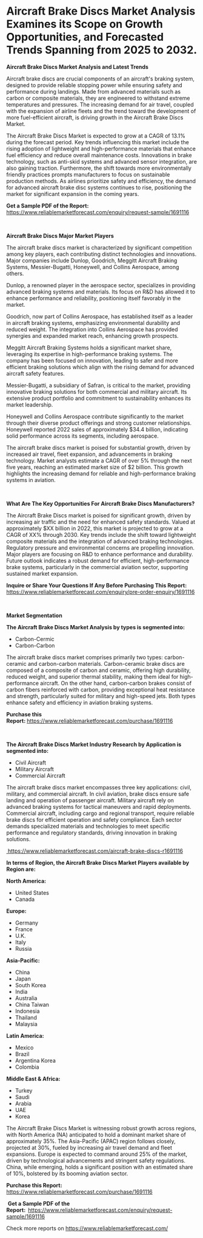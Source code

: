 <p><h1>Aircraft Brake Discs Market Analysis Examines its Scope on Growth Opportunities, and Forecasted Trends Spanning from 2025 to 2032.</h1></p><p><strong>Aircraft Brake Discs Market Analysis and Latest Trends</strong></p>
<p><p>Aircraft brake discs are crucial components of an aircraft's braking system, designed to provide reliable stopping power while ensuring safety and performance during landings. Made from advanced materials such as carbon or composite materials, they are engineered to withstand extreme temperatures and pressures. The increasing demand for air travel, coupled with the expansion of airline fleets and the trend toward the development of more fuel-efficient aircraft, is driving growth in the Aircraft Brake Discs Market.</p><p>The Aircraft Brake Discs Market is expected to grow at a CAGR of 13.1% during the forecast period. Key trends influencing this market include the rising adoption of lightweight and high-performance materials that enhance fuel efficiency and reduce overall maintenance costs. Innovations in brake technology, such as anti-skid systems and advanced sensor integration, are also gaining traction. Furthermore, the shift towards more environmentally friendly practices prompts manufacturers to focus on sustainable production methods. As airlines prioritize safety and efficiency, the demand for advanced aircraft brake disc systems continues to rise, positioning the market for significant expansion in the coming years.</p></p>
<p><strong>Get a Sample PDF of the Report:&nbsp;</strong> <a href="https://www.reliablemarketforecast.com/enquiry/request-sample/1691116?utm_campaign=3194&utm_medium=2&utm_source=Github&utm_content=ia&utm_term=26032025&utm_id=aircraft-brake-discs">https://www.reliablemarketforecast.com/enquiry/request-sample/1691116</a></p>
<p>&nbsp;</p>
<p><strong>Aircraft Brake Discs Major Market Players</strong></p>
<p><p>The aircraft brake discs market is characterized by significant competition among key players, each contributing distinct technologies and innovations. Major companies include Dunlop, Goodrich, Meggitt Aircraft Braking Systems, Messier-Bugatti, Honeywell, and Collins Aerospace, among others.</p><p>Dunlop, a renowned player in the aerospace sector, specializes in providing advanced braking systems and materials. Its focus on R&D has allowed it to enhance performance and reliability, positioning itself favorably in the market. </p><p>Goodrich, now part of Collins Aerospace, has established itself as a leader in aircraft braking systems, emphasizing environmental durability and reduced weight. The integration into Collins Aerospace has provided synergies and expanded market reach, enhancing growth prospects.</p><p>Meggitt Aircraft Braking Systems holds a significant market share, leveraging its expertise in high-performance braking systems. The company has been focused on innovation, leading to safer and more efficient braking solutions which align with the rising demand for advanced aircraft safety features.</p><p>Messier-Bugatti, a subsidiary of Safran, is critical to the market, providing innovative braking solutions for both commercial and military aircraft. Its extensive product portfolio and commitment to sustainability enhances its market leadership.</p><p>Honeywell and Collins Aerospace contribute significantly to the market through their diverse product offerings and strong customer relationships. Honeywell reported 2022 sales of approximately $34.4 billion, indicating solid performance across its segments, including aerospace.</p><p>The aircraft brake discs market is poised for substantial growth, driven by increased air travel, fleet expansion, and advancements in braking technology. Market analysts estimate a CAGR of over 5% through the next five years, reaching an estimated market size of $2 billion. This growth highlights the increasing demand for reliable and high-performance braking systems in aviation.</p></p>
<p>&nbsp;</p>
<p><strong>What Are The Key Opportunities For Aircraft Brake Discs Manufacturers?</strong></p>
<p><p>The Aircraft Brake Discs market is poised for significant growth, driven by increasing air traffic and the need for enhanced safety standards. Valued at approximately $XX billion in 2022, this market is projected to grow at a CAGR of XX% through 2030. Key trends include the shift toward lightweight composite materials and the integration of advanced braking technologies. Regulatory pressure and environmental concerns are propelling innovation. Major players are focusing on R&D to enhance performance and durability. Future outlook indicates a robust demand for efficient, high-performance brake systems, particularly in the commercial aviation sector, supporting sustained market expansion.</p></p>
<p><strong>Inquire or Share Your Questions If Any Before Purchasing This Report:</strong> <a href="https://www.reliablemarketforecast.com/enquiry/pre-order-enquiry/1691116?utm_campaign=3194&utm_medium=2&utm_source=Github&utm_content=ia&utm_term=26032025&utm_id=aircraft-brake-discs">https://www.reliablemarketforecast.com/enquiry/pre-order-enquiry/1691116</a></p>
<p>&nbsp;</p>
<p><strong>Market Segmentation</strong></p>
<p><strong>The Aircraft Brake Discs Market Analysis by types is segmented into:</strong></p>
<p><ul><li>Carbon-Cermic</li><li>Carbon-Carbon</li></ul></p>
<p><p>The aircraft brake discs market comprises primarily two types: carbon-ceramic and carbon-carbon materials. Carbon-ceramic brake discs are composed of a composite of carbon and ceramic, offering high durability, reduced weight, and superior thermal stability, making them ideal for high-performance aircraft. On the other hand, carbon-carbon brakes consist of carbon fibers reinforced with carbon, providing exceptional heat resistance and strength, particularly suited for military and high-speed jets. Both types enhance safety and efficiency in aviation braking systems.</p></p>
<p><strong>Purchase this Report:&nbsp;</strong><a href="https://www.reliablemarketforecast.com/purchase/1691116?utm_campaign=3194&utm_medium=2&utm_source=Github&utm_content=ia&utm_term=26032025&utm_id=aircraft-brake-discs">https://www.reliablemarketforecast.com/purchase/1691116</a></p>
<p>&nbsp;</p>
<p><strong>The Aircraft Brake Discs Market Industry Research by Application is segmented into:</strong></p>
<p><ul><li>Civil Aircraft</li><li>Military Aircraft</li><li>Commercial Aircraft</li></ul></p>
<p><p>The aircraft brake discs market encompasses three key applications: civil, military, and commercial aircraft. In civil aviation, brake discs ensure safe landing and operation of passenger aircraft. Military aircraft rely on advanced braking systems for tactical maneuvers and rapid deployments. Commercial aircraft, including cargo and regional transport, require reliable brake discs for efficient operation and safety compliance. Each sector demands specialized materials and technologies to meet specific performance and regulatory standards, driving innovation in braking solutions.</p></p>
<p><a href="https://www.reliablemarketforecast.com/aircraft-brake-discs-r1691116?utm_campaign=3194&utm_medium=2&utm_source=Github&utm_content=ia&utm_term=26032025&utm_id=aircraft-brake-discs">&nbsp;https://www.reliablemarketforecast.com/aircraft-brake-discs-r1691116</a></p>
<p><strong>In terms of Region, the Aircraft Brake Discs Market Players available by Region are:</strong></p>
<p>
    <p> <strong> North America: </strong>
        <ul>
            <li>United States</li>
            <li>Canada</li>
        </ul>
        </p> 
    <p> <strong> Europe: </strong>
        <ul>
            <li>Germany</li>
            <li>France</li>
            <li>U.K.</li>
            <li>Italy</li>
            <li>Russia</li>
        </ul>
        </p> 
    <p> <strong> Asia-Pacific: </strong>
        <ul>
            <li>China</li>
            <li>Japan</li>
            <li>South Korea</li>
            <li>India</li>
            <li>Australia</li>
            <li>China Taiwan</li>
            <li>Indonesia</li>
            <li>Thailand</li>
            <li>Malaysia</li>
        </ul>
        </p> 
    <p> <strong> Latin America: </strong>
        <ul>
            <li>Mexico</li>
            <li>Brazil</li>
            <li>Argentina Korea</li>
            <li>Colombia</li>
        </ul>
        </p> 
    <p> <strong> Middle East & Africa: </strong>
        <ul>
            <li>Turkey</li>
            <li>Saudi</li>
            <li>Arabia</li>
            <li>UAE</li>
            <li>Korea</li>
        </ul>
    </p>
    </p>
<p><p>The Aircraft Brake Discs Market is witnessing robust growth across regions, with North America (NA) anticipated to hold a dominant market share of approximately 35%. The Asia-Pacific (APAC) region follows closely, projected at 30%, fueled by increasing air travel demand and fleet expansions. Europe is expected to command around 25% of the market, driven by technological advancements and stringent safety regulations. China, while emerging, holds a significant position with an estimated share of 10%, bolstered by its booming aviation sector.</p></p>
<p><strong>Purchase this Report: </strong><a href="https://www.reliablemarketforecast.com/purchase/1691116?utm_campaign=3194&utm_medium=2&utm_source=Github&utm_content=ia&utm_term=26032025&utm_id=aircraft-brake-discs">https://www.reliablemarketforecast.com/purchase/1691116</a></p>
<p>&nbsp;<strong>Get a Sample PDF of the Report:&nbsp;&nbsp;</strong><a href="https://www.reliablemarketforecast.com/enquiry/request-sample/1691116?utm_campaign=3194&utm_medium=2&utm_source=Github&utm_content=ia&utm_term=26032025&utm_id=aircraft-brake-discs">https://www.reliablemarketforecast.com/enquiry/request-sample/1691116</a></p>
<p><strong></strong></p>
<p>Check more reports on <a href="https://www.reliablemarketforecast.com/?utm_campaign=3194&utm_medium=2&utm_source=Github&utm_content=ia&utm_term=26032025&utm_id=aircraft-brake-discs">https://www.reliablemarketforecast.com/</a></p>